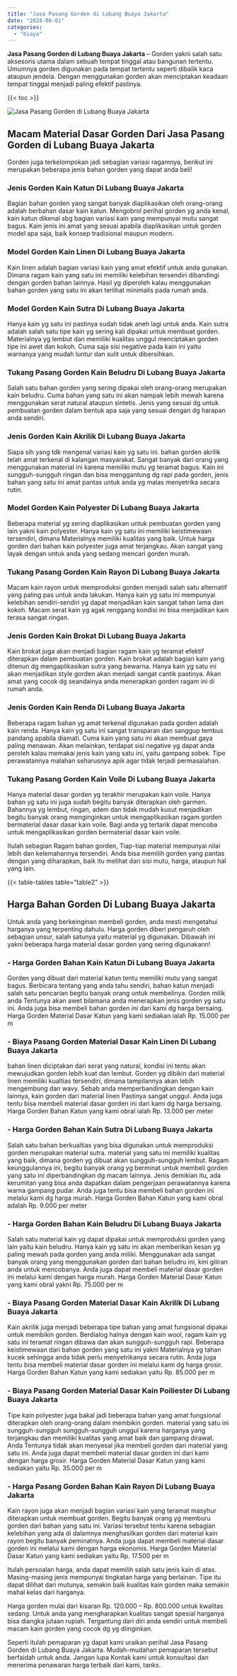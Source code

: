 ```yaml
---
title: "Jasa Pasang Gorden di Lubang Buaya Jakarta"
date: "2024-08-01"
categories: 
  - "biaya"
---
```


**Jasa Pasang Gorden di Lubang Buaya Jakarta** – Gorden yakni salah satu aksesoris utama dalam sebuah tempat tinggal atau bangunan tertentu. Umumnya gorden digunakan pada tempat tertentu seperti dibalik kaca ataupun jendela. Dengan menggunakan gorden akan menciptakan keadaan tempat tinggal menjadi paling efektif pastinya.

{{< toc >}}

![Jasa Pasang Gorden di Lubang Buaya Jakarta](/images/pasang-gorden-murah22.png)

## Macam Material Dasar Gorden Dari Jasa Pasang Gorden di Lubang Buaya Jakarta

Gorden juga terkelompokan jadi sebagian variasi ragamnya, berikut ini merupakan beberapa jenis bahan gorden yang dapat anda beli!

### Jenis Gorden Kain Katun Di Lubang Buaya Jakarta

Bagian bahan gorden yang sangat banyak diaplikasikan oleh orang-orang adalah berbahan dasar kain katun. Mengobrol perihal gorden yg anda kenal, kain katun dikenal sbg bagian variasi kain yang mempunyai mutu sangat bagus. Kain jenis ini amat yang sesuai apabila diaplikasikan untuk gorden model apa saja, baik konsep tradisional maupun modern.

### Model Gorden Kain Linen Di Lubang Buaya Jakarta

Kain linen adalah bagian variasi kain yang amat efektif untuk anda gunakan. Dimana ragam kain yang satu ini memiliki kelebihan tersendiri dibandingi dengan gorden bahan lainnya. Hasil yg diperoleh kalau menggunakan bahan gorden yang satu ini akan terlihat minimalis pada rumah anda.

### Model Gorden Kain Sutra Di Lubang Buaya Jakarta

Hanya kain yg satu ini pastinya sudah tidak aneh lagi untuk anda. Kain sutra adalah salah satu tipe kain yg sering kali dipakai untuk membuat gorden. Materialnya yg lembut dan memiliki kualitas unggul menciptakan gorden tipe ini awet dan kokoh. Cuma saja sisi negative pada kain ini yaitu warnanya yang mudah luntur dan sulit untuk dibersihkan.

### Tukang Pasang Gorden Kain Beludru Di Lubang Buaya Jakarta

Salah satu bahan gorden yang sering dipakai oleh orang-orang merupakan kain beludru. Cuma bahan yang satu ini akan nampak lebih mewah karena menggunakan serat natural ataupun sintetis. Jenis yang sesuai dg untuk pembuatan gorden dalam bentuk apa saja yang sesuai dengan dg harapan anda sendiri.

### Jenis Gorden Kain Akrilik Di Lubang Buaya Jakarta

Siapa sih yang tdk mengenal variasi kain yg satu ini. bahan gorden akrilik telah amat terkenal di kalangan masyarakat. Sangat banyak dari orang yang menggunakan material ini karena memiliki mutu yg teramat bagus. Kain ini sungguh-sungguh ringan dan bisa menggantung dg rapi pada gorden, jenis bahan yang satu ini amat pantas untuk anda yg malas menyetrika secara rutin.

### Model Gorden Kain Polyester Di Lubang Buaya Jakarta

Beberapa material yg sering diaplikasikan untuk pembuatan gorden yang lain yakni kain polyester. Hanya kain yg satu ini memiliki keistimewaan tersendiri, dimana Materialnya memiliki kualitas yang baik. Untuk harga gorden dari bahan kain polyester juga amat terjangkau. Akan sangat yang layak dengan untuk anda yang sedang mencari gorden murah.

### Tukang Pasang Gorden Kain Rayon Di Lubang Buaya Jakarta

Macam kain rayon untuk memproduksi gorden menjadi salah satu alternatif yang paling pas untuk anda lakukan. Hanya kain yg satu ini mempunyai kelebihan sendiri-sendiri yg dapat menjadikan kain sangat tahan lama dan kokoh. Macam serat kain yg agak renggang kondisi ini bisa menjadikan kain terasa sangat ringan.

### Jenis Gorden Kain Brokat Di Lubang Buaya Jakarta

Kain brokat juga akan menjadi bagian ragam kain yg teramat efektif diterapkan dalam pembuatan gorden. Kain brokat adalah bagian kain yang ditenun dg mengaplikasikan sutra yang bewarna. Hanya kain yg satu ini akan menjadikan style gorden akan menjadi sangat cantik pastinya. Akan amat yang cocok dg seandainya anda menerapkan gorden ragam ini di rumah anda.

### Jenis Gorden Kain Renda Di Lubang Buaya Jakarta

Beberapa ragam bahan yg amat terkenal digunakan pada gorden adalah kain renda. Hanya kain yg satu ini sangat transparan dan sanggup tembus pandang apabila diamati. Cuma kain yang satu ini akan membuat gaya paling menawan. Akan melainkan, terdapat sisi negative yg dapat anda peroleh kalau memakai jenis kain yang satu ini, yaitu gampang sobek. Tipe perawatannya malahan seharusnya apik agar tidak terjadi permasalahan.

### Tukang Pasang Gorden Kain Voile Di Lubang Buaya Jakarta

Hanya material dasar gorden yg terakhir merupakan kain voile. Hanya bahan yg satu ini juga sudah begitu banyak diterapkan oleh garmen. Bahannya yg lembut, ringan, adem dan tidak mudah kusut menjadikan begitu banyak orang menginginkan untuk mengaplikasikan ragam gorden bermaterial dasar dasar kain voile. Bagi anda yg tertarik dapat mencoba untuk mengaplikasikan gorden bermaterial dasar kain voile.

Itulah sebagian Ragam bahan gorden, Tiap-tiap material mempunyai nilai lebih dan kelemahannya tersendiri. Anda bisa memilih gorden yang pantas dengan yang diharapkan, baik itu melihat dari sisi mutu, harga, ataupun hal yang lain.

{{< table-tables table="table2" >}}

## Harga Bahan Gorden Di Lubang Buaya Jakarta

Untuk anda yang berkeinginan membeli gorden, anda mesti mengetahui harganya yang terpenting dahulu. Harga gorden diberi pengaruh oleh sebagian unsur, salah satunya yaitu material yg digunakan. Dibawah ini yakni beberapa harga material dasar gorden yang sering digunakann!

### \- Harga Gorden Bahan Kain Katun Di Lubang Buaya Jakarta

Gorden yang dibuat dari material katun tentu memiliki mutu yang sangat bagus. Berbicara tentang yang anda tahu sendiri, bahan katun menjadi salah satu pencarian begitu banyak orang untuk membelinya. Gorden milik anda Tentunya akan awet bilamana anda menerapkan jenis gorden yg satu ini. Anda juga bisa membeli bahan gorden ini dari kami dg harga bersaing. Harga Gorden Material Dasar Katun yang kami sediakan ialah Rp. 15.000 per m

### \- Biaya Pasang Gorden Material Dasar Kain Linen Di Lubang Buaya Jakarta

bahan linen diciptakan dari serat yang natural, kondisi ini tentu akan mewujudkan gorden lebih kuat dan lembut. Gorden yg dibikin dari material linen memiliki kualtias tersendiri, dimana tampilannya akan lebih mengembung dan wavy. Sebab anda memperbandingkan dengan kain lainnya, kain gorden dari material linen Pastinya sangat unggul. Anda juga tentu bisa membeli material dasar gorden ini dari kami dg harga bersaing. Harga Gorden Bahan Katun yang kami obral ialah Rp. 13.000 per meter

### \- Harga Gorden Bahan Kain Sutra Di Lubang Buaya Jakarta

Salah satu bahan berkualtias yang bisa digunakan untuk memproduksi gorden merupakan material sutra. material yang satu ini memiliki kualitas yang baik, dimana gorden yg dibuat akan sungguh-sungguh lembut. Ragam keunggulannya ini, begitu banyak orang yg berminat untuk membeli gorden yang satu ini diperbandingkan dg macam lainnya. Jenis demikian itu, ada kerumitan yang bisa anda dapatkan dalam pengerjaan perawatannya karena warna gampang pudar. Anda juga tentu bisa membeli bahan gorden ini melalui kami dg harga murah. Harga Gorden Bahan Katun yang kami obral adalah Rp. 9.000 per meter

### \- Harga Gorden Bahan Kain Beludru Di Lubang Buaya Jakarta

Salah satu material kain yg dapat dipakai untuk memproduksi gorden yang lain yaitu kain beludru. Hanya kain yg satu ini akan memberikan kesan yg paling mewah pada gorden yang anda miliki. Menggunakan ada sangat banyak orang yang menggunakan gorden dari bahan beludru ini, kini giliran anda untuk mencobanya. Anda juga dapat membeli material dasar gorden ini melalui kami dengan harga murah. Harga Gorden Material Dasar Katun yang kami obral yakni Rp. 75.000 per m

### \- Biaya Pasang Gorden Material Dasar Kain Akrilik Di Lubang Buaya Jakarta

Kain akrilik juga menjadi beberapa tipe bahan yang amat fungsional dipakai untuk membikin gorden. Berdialog halnya dengan kain wool, ragam kain yg satu ini teramat ringan dibawa dan akan sungguh-sungguh rapi. Beberapa keistimewaan dari bahan gorden yang satu ini yakni Materialnya yg tahan kucek sehingga anda tidak perlu menyetrikanya secara rutin. Anda juga tentu bisa membeli material dasar gorden ini melalui kami dg harga grosir. Harga Gorden Bahan Katun yang kami sediakan yaitu Rp. 85.000 per m

### \- Biaya Pasang Gorden Material Dasar Kain Poiliester Di Lubang Buaya Jakarta

Tipe kain polyester juga bakal jadi beberapa bahan yang amat fungsional diterapkan oleh orang-orang dalam membikin gorden. material yang satu ini sungguh-sungguh sungguh-sungguh unggul karena harganya yang terjangkau dan memiliki kualitas yang amat baik dan gampang dirawat. Anda Tentunya tidak akan menyesal jika membeli gorden dari material yang satu ini. Anda juga dapat membeli material dasar gorden ini dari kami dengan harga grosir. Harga Gorden Material Dasar Katun yang kami sediakan yaitu Rp. 35.000 per m

### \- Harga Pasang Gorden Bahan Kain Rayon Di Lubang Buaya Jakarta

Kain rayon juga akan menjadi bagian variasi kain yang teramat masyhur diterapkan untuk membuat gorden. Begitu banyak orang yg memburu gorden dari bahan yang satu ini. Variasi tersebut tentu karena sebagian kelebihan yang ada di dalamnya menghasilkan gorden dari material kain rayon begitu banyak peminatnya. Anda juga dapat membeli material dasar gorden ini melalui kami dengan harga ekonomis. Harga Gorden Material Dasar Katun yang kami sediakan yaitu Rp. 17.500 per m

Itulah persoalan harga, anda dapat memilih salah satu jenis kain di atas. Masing-masing jenis mempunyai tingkatan harga yang berlainan. Tipe itu dapat dilihat dari mutunya, semakin baik kualitas kain gorden maka semakin mahal kelas dari harganya.

Harga gorden mulai dari kisaran Rp. 120.000 – Rp. 800.000 untuk kwalitas sedang. Untuk anda yang mengharapkan kualitas sangat spesial harganya bisa diangka jutaan rupiah. Tergantung dari diri anda sendiri untuk membeli macam kain gorden yang cocok dg yg diinginkan.

Seperti itulah pemaparan yg dapat kami uraikan perihal Jasa Pasang Gorden di Lubang Buaya Jakarta. Mudah-mudahan pemaparan tersebut berfaidah untuk anda. Jangan lupa Kontak kami untuk konsultasi dan menerima penawaran harga terbaik dari kami, tanks.

